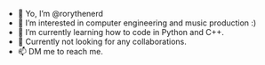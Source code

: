 - 👋 Yo, I’m @rorythenerd
- 👀 I’m interested in computer engineering and music production :)
- 🌱 I’m currently learning how to code in Python and C++.
- 💞️ Currently not looking for any collaborations.
- 📫 DM me to reach me.

<!---
rorythenerd/rorythenerd is a ✨ special ✨ repository because its `README.md` (this file) appears on your GitHub profile.
You can click the Preview link to take a look at your changes.
--->

